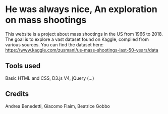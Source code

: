 # He was always nice, An exploration on mass shootings
This website is a project about mass shootings in the US from 1966 to 2018. The goal is to explore a vast dataset found on Kaggle, compiled from various sources. You can find the dataset here: https://www.kaggle.com/zusmani/us-mass-shootings-last-50-years/data
## Tools used
Basic HTML and CSS, D3.js V4, jQuery (...)
## Credits
Andrea Benedetti, Giacomo Flaim, Beatrice Gobbo
